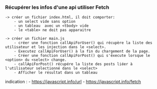 ### Récupérer les infos d'une api utiliser Fetch
    -> créer un fichier index.html, il doit comporter:
        - un select vide sans option
        - un tableau  avec un <tbody> vide
        - le <table> ne doit pas apparaitre 

    -> créer un fichier main.js
        - créer une fonction callApiForUser() qui récupère la liste des utilisateur et les injection dans le <select>. 
        - Executez callApiForUser() à la fin du chargement de la page.
        - Créer une fonction callApiForPost() qui s'éxecute lorsque le <option> du <select> change.
        - callApiForPost() récupére la liste des posts liéer à l'utilisateur selectionné dans le <select>
        - Afficher le résultat dans un tableau

indication : 
    - https://javascript.info/url
    - https://javascript.info/fetch 
